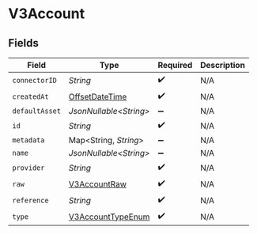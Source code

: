 # V3Account


## Fields

| Field                                                                                     | Type                                                                                      | Required                                                                                  | Description                                                                               |
| ----------------------------------------------------------------------------------------- | ----------------------------------------------------------------------------------------- | ----------------------------------------------------------------------------------------- | ----------------------------------------------------------------------------------------- |
| `connectorID`                                                                             | *String*                                                                                  | :heavy_check_mark:                                                                        | N/A                                                                                       |
| `createdAt`                                                                               | [OffsetDateTime](https://docs.oracle.com/javase/8/docs/api/java/time/OffsetDateTime.html) | :heavy_check_mark:                                                                        | N/A                                                                                       |
| `defaultAsset`                                                                            | *JsonNullable\<String>*                                                                   | :heavy_minus_sign:                                                                        | N/A                                                                                       |
| `id`                                                                                      | *String*                                                                                  | :heavy_check_mark:                                                                        | N/A                                                                                       |
| `metadata`                                                                                | Map\<String, *String*>                                                                    | :heavy_minus_sign:                                                                        | N/A                                                                                       |
| `name`                                                                                    | *JsonNullable\<String>*                                                                   | :heavy_minus_sign:                                                                        | N/A                                                                                       |
| `provider`                                                                                | *String*                                                                                  | :heavy_check_mark:                                                                        | N/A                                                                                       |
| `raw`                                                                                     | [V3AccountRaw](../../models/shared/V3AccountRaw.md)                                       | :heavy_check_mark:                                                                        | N/A                                                                                       |
| `reference`                                                                               | *String*                                                                                  | :heavy_check_mark:                                                                        | N/A                                                                                       |
| `type`                                                                                    | [V3AccountTypeEnum](../../models/shared/V3AccountTypeEnum.md)                             | :heavy_check_mark:                                                                        | N/A                                                                                       |